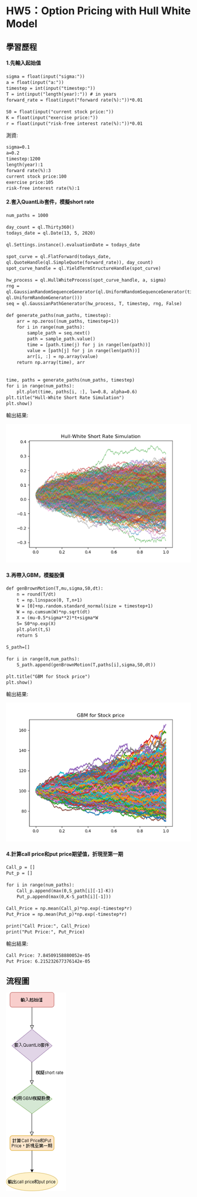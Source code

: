 # HW5：Option Pricing with Hull White Model
  

## 學習歷程

#### 1.先輸入起始值

```
sigma = float(input("sigma:"))
a = float(input("a:"))
timestep = int(input("timestep:"))
T = int(input("length(year):")) # in years
forward_rate = float(input("forward rate(%):"))*0.01

S0 = float(input("current stock price:"))
K = float(input("exercise price:"))
r = float(input("risk-free interest rate(%):"))*0.01
```

測資:

```
sigma=0.1
a=0.2
timestep:1200
length(year):1
forward rate(%):3
current stock price:100
exercise price:105
risk-free interest rate(%):1
```

#### 2.套入QuantLib套件，模擬short rate

```
num_paths = 1000

day_count = ql.Thirty360()
todays_date = ql.Date(13, 5, 2020)

ql.Settings.instance().evaluationDate = todays_date

spot_curve = ql.FlatForward(todays_date, ql.QuoteHandle(ql.SimpleQuote(forward_rate)), day_count)
spot_curve_handle = ql.YieldTermStructureHandle(spot_curve)

hw_process = ql.HullWhiteProcess(spot_curve_handle, a, sigma)
rng = ql.GaussianRandomSequenceGenerator(ql.UniformRandomSequenceGenerator(timestep, ql.UniformRandomGenerator()))
seq = ql.GaussianPathGenerator(hw_process, T, timestep, rng, False)

def generate_paths(num_paths, timestep):
    arr = np.zeros((num_paths, timestep+1))
    for i in range(num_paths):
        sample_path = seq.next()
        path = sample_path.value()
        time = [path.time(j) for j in range(len(path))]
        value = [path[j] for j in range(len(path))]
        arr[i, :] = np.array(value)
    return np.array(time), arr


time, paths = generate_paths(num_paths, timestep)
for i in range(num_paths):
    plt.plot(time, paths[i, :], lw=0.8, alpha=0.6)
plt.title("Hull-White Short Rate Simulation")
plt.show()
```
輸出結果:

![](https://github.com/a1999r71732/Financial_Engineering/blob/master/HW5/Figure_1.png)

#### 3.再帶入GBM，模擬股價

```
def genBrownMotion(T,mu,sigma,S0,dt):
    n = round(T/dt)
    t = np.linspace(0, T,n+1)
    W = [0]+np.random.standard_normal(size = timestep+1)
    W = np.cumsum(W)*np.sqrt(dt)
    X = (mu-0.5*sigma**2)*t+sigma*W
    S= S0*np.exp(X)
    plt.plot(t,S)
    return S

S_path=[]

for i in range(0,num_paths):
    S_path.append(genBrownMotion(T,paths[i],sigma,S0,dt))

plt.title("GBM for Stock price")
plt.show()
```

輸出結果:

![](https://github.com/a1999r71732/Financial_Engineering/blob/master/HW5/GBM.png)


#### 4.計算call price和put price期望值，折現至第一期
```
Call_p = []
Put_p = []

for i in range(num_paths):
    Call_p.append(max(0,S_path[i][-1]-K))
    Put_p.append(max(0,K-S_path[i][-1]))

Call_Price = np.mean(Call_p)*np.exp(-timestep*r)
Put_Price = np.mean(Put_p)*np.exp(-timestep*r)

print("Call Price:", Call_Price)
print("Put Price:", Put_Price)
```

輸出結果:
```
Call Price: 7.84509158880052e-05
Put Price: 6.215232677376142e-05
```
## 流程圖
![流程圖](https://github.com/a1999r71732/Financial_Engineering/blob/master/HW5/%E6%B5%81%E7%A8%8B%E5%9C%96.png)
